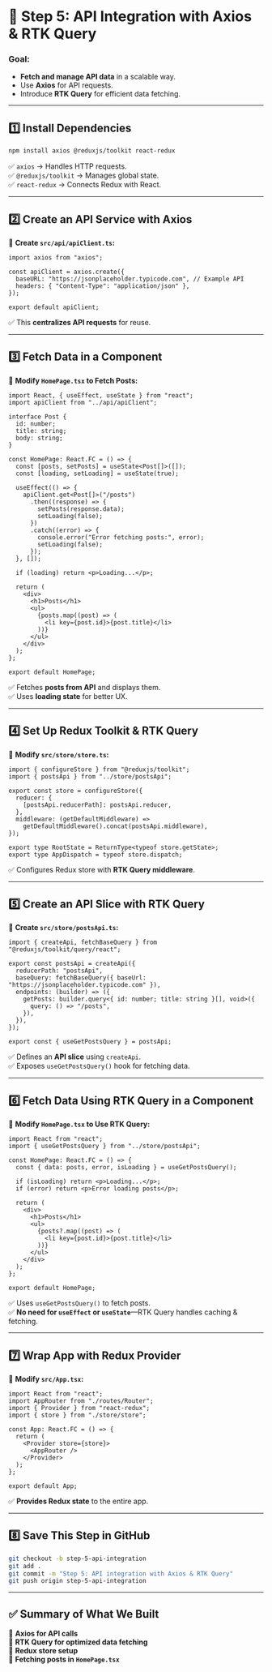 # **📌 Step 5: API Integration with Axios & RTK Query**
### **Goal:**
- **Fetch and manage API data** in a scalable way.
- Use **Axios** for API requests.
- Introduce **RTK Query** for efficient data fetching.

---

## **1️⃣ Install Dependencies**
```bash
npm install axios @reduxjs/toolkit react-redux
```
✅ `axios` → Handles HTTP requests.  
✅ `@reduxjs/toolkit` → Manages global state.  
✅ `react-redux` → Connects Redux with React.

---

## **2️⃣ Create an API Service with Axios**
📌 **Create `src/api/apiClient.ts`:**
```tsx
import axios from "axios";

const apiClient = axios.create({
  baseURL: "https://jsonplaceholder.typicode.com", // Example API
  headers: { "Content-Type": "application/json" },
});

export default apiClient;
```
✅ This **centralizes API requests** for reuse.

---

## **3️⃣ Fetch Data in a Component**
📌 **Modify `HomePage.tsx` to Fetch Posts:**
```tsx
import React, { useEffect, useState } from "react";
import apiClient from "../api/apiClient";

interface Post {
  id: number;
  title: string;
  body: string;
}

const HomePage: React.FC = () => {
  const [posts, setPosts] = useState<Post[]>([]);
  const [loading, setLoading] = useState(true);

  useEffect(() => {
    apiClient.get<Post[]>("/posts")
      .then((response) => {
        setPosts(response.data);
        setLoading(false);
      })
      .catch((error) => {
        console.error("Error fetching posts:", error);
        setLoading(false);
      });
  }, []);

  if (loading) return <p>Loading...</p>;

  return (
    <div>
      <h1>Posts</h1>
      <ul>
        {posts.map((post) => (
          <li key={post.id}>{post.title}</li>
        ))}
      </ul>
    </div>
  );
};

export default HomePage;
```
✅ Fetches **posts from API** and displays them.  
✅ Uses **loading state** for better UX.

---

## **4️⃣ Set Up Redux Toolkit & RTK Query**
📌 **Modify `src/store/store.ts`:**
```tsx
import { configureStore } from "@reduxjs/toolkit";
import { postsApi } from "../store/postsApi";

export const store = configureStore({
  reducer: {
    [postsApi.reducerPath]: postsApi.reducer,
  },
  middleware: (getDefaultMiddleware) =>
    getDefaultMiddleware().concat(postsApi.middleware),
});

export type RootState = ReturnType<typeof store.getState>;
export type AppDispatch = typeof store.dispatch;
```
✅ Configures Redux store with **RTK Query middleware**.

---

## **5️⃣ Create an API Slice with RTK Query**
📌 **Create `src/store/postsApi.ts`:**
```tsx
import { createApi, fetchBaseQuery } from "@reduxjs/toolkit/query/react";

export const postsApi = createApi({
  reducerPath: "postsApi",
  baseQuery: fetchBaseQuery({ baseUrl: "https://jsonplaceholder.typicode.com" }),
  endpoints: (builder) => ({
    getPosts: builder.query<{ id: number; title: string }[], void>({
      query: () => "/posts",
    }),
  }),
});

export const { useGetPostsQuery } = postsApi;
```
✅ Defines an **API slice** using `createApi`.  
✅ Exposes `useGetPostsQuery()` hook for fetching data.

---

## **6️⃣ Fetch Data Using RTK Query in a Component**
📌 **Modify `HomePage.tsx` to Use RTK Query:**
```tsx
import React from "react";
import { useGetPostsQuery } from "../store/postsApi";

const HomePage: React.FC = () => {
  const { data: posts, error, isLoading } = useGetPostsQuery();

  if (isLoading) return <p>Loading...</p>;
  if (error) return <p>Error loading posts</p>;

  return (
    <div>
      <h1>Posts</h1>
      <ul>
        {posts?.map((post) => (
          <li key={post.id}>{post.title}</li>
        ))}
      </ul>
    </div>
  );
};

export default HomePage;
```
✅ Uses `useGetPostsQuery()` to fetch posts.  
✅ **No need for `useEffect` or `useState`**—RTK Query handles caching & fetching.

---

## **7️⃣ Wrap App with Redux Provider**
📌 **Modify `src/App.tsx`:**
```tsx
import React from "react";
import AppRouter from "./routes/Router";
import { Provider } from "react-redux";
import { store } from "./store/store";

const App: React.FC = () => {
  return (
    <Provider store={store}>
      <AppRouter />
    </Provider>
  );
};

export default App;
```
✅ **Provides Redux state** to the entire app.

---

## **8️⃣ Save This Step in GitHub**
```bash
git checkout -b step-5-api-integration
git add .
git commit -m "Step 5: API integration with Axios & RTK Query"
git push origin step-5-api-integration
```

---

## **✅ Summary of What We Built**
🔹 **Axios for API calls**  
🔹 **RTK Query for optimized data fetching**  
🔹 **Redux store setup**  
🔹 **Fetching posts in `HomePage.tsx`**
